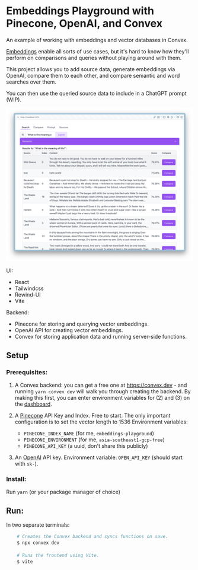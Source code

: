 # Embeddings Playground with Pinecone, OpenAI, and Convex

An example of working with embeddings and vector databases in Convex.

[Embeddings](https://stack.convex.dev/the-magic-of-embeddings) enable all sorts
of use cases, but it's hard to know how they'll perform on comparisons and
queries without playing around with them.

This project allows you to add source data, generate embeddings via OpenAI,
compare them to each other, and compare semantic and word searches over them.

You can then use the queried source data to include in a ChatGPT prompt (WIP).

![](./screenshot.png)

UI:
- React
- Tailwindcss
- Rewind-UI
- Vite

Backend:
- Pinecone for storing and querying vector embeddings.
- OpenAI API for creating vector embeddings.
- Convex for storing application data and running server-side functions.

## Setup

### Prerequisites:

1. A Convex backend: you can get a free one at https://convex.dev - and running
  `yarn convex dev` will walk you through creating the backend.
  By making this first, you can enter environment variables for (2) and (3) on
  the [dashboard](https://dashboard.convex.dev).

2. A [Pinecone](https://app.pinecone.io/) API Key and Index. Free to start.
  The only important configuration is to set the vector length to 1536
  Environment variables:
    - `PINECONE_INDEX_NAME` (for me, `embeddings-playground`)
	- `PINECONE_ENVIRONMENT` (for me, `asia-southeast1-gcp-free`)
    - `PINECONE_API_KEY` (a uuid, don't share this publicly)

3. An [OpenAI](https://platform.openai.com/) API key.
  Environment variable: `OPEN_API_KEY` (should start with `sk-`).

### Install:

Run `yarn` (or your package manager of choice)

## Run:

In two separate terminals:

```bash
	# Creates the Convex backend and syncs functions on save.
	$ npx convex dev

	# Runs the frontend using Vite.
	$ vite
```
